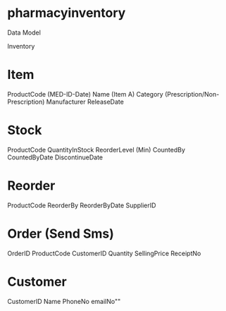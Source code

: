 # pharmacyinventory

Data Model

Inventory

Item
=======
ProductCode (MED-ID-Date)
Name (Item A)
Category (Prescription/Non-Prescription)
Manufacturer
ReleaseDate

Stock
=====
ProductCode
QuantityInStock
ReorderLevel (Min)
CountedBy
CountedByDate
DiscontinueDate

Reorder
=======
ProductCode
ReorderBy
ReorderByDate
SupplierID


Order (Send Sms)
=====
OrderID
ProductCode
CustomerID
Quantity
SellingPrice
ReceiptNo


Customer
========
CustomerID
Name
PhoneNo
emailNo""

